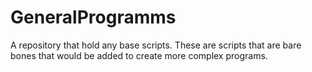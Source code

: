 # GeneralProgramms
A repository that hold any base scripts. These are scripts that are bare bones that would be added to create more complex programs.
